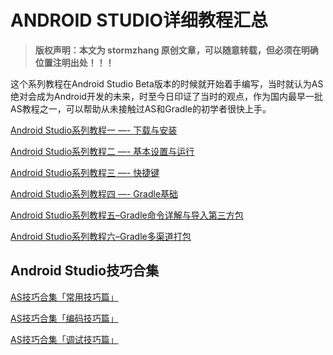 # ANDROID STUDIO详细教程汇总

> **版权声明：本文为 stormzhang 原创文章，可以随意转载，但必须在明确位置注明出处！！！**

这个系列教程在Android Studio Beta版本的时候就开始着手编写，当时就认为AS绝对会成为Android开发的未来，时至今日印证了当时的观点，作为国内最早一批AS教程之一，可以帮助从未接触过AS和Gradle的初学者很快上手。

[Android Studio系列教程一 —- 下载与安装](http://stormzhang.com/devtools/2014/11/25/android-studio-tutorial1)

[Android Studio系列教程二 —- 基本设置与运行](http://stormzhang.com/devtools/2014/11/28/android-studio-tutorial2)

[Android Studio系列教程三 —- 快捷键](http://stormzhang.com/devtools/2014/12/09/android-studio-tutorial3)

[Android Studio系列教程四 —- Gradle基础](http://stormzhang.com/devtools/2014/12/18/android-studio-tutorial4)

[Android Studio系列教程五–Gradle命令详解与导入第三方包](http://stormzhang.com/devtools/2015/01/05/android-studio-tutorial5)

[Android Studio系列教程六–Gradle多渠道打包](http://stormzhang.com/devtools/2015/01/15/android-studio-tutorial6)

## Android Studio技巧合集

[AS技巧合集「常用技巧篇」](http://mp.weixin.qq.com/s?__biz=MzA4NTQwNDcyMA==&mid=402416974&idx=1&sn=a8fd70a65ff3973758e4a7975c361139&scene=21#wechat_redirect)

[AS技巧合集「编码技巧篇」](http://mp.weixin.qq.com/s?__biz=MzA4NTQwNDcyMA==&mid=402416974&idx=2&sn=136e2a77c9bdd2cf971143d7f35e57d2&scene=21#wechat_redirect)

[AS技巧合集「调试技巧篇」](http://mp.weixin.qq.com/s?__biz=MzA4NTQwNDcyMA==&mid=402416974&idx=3&sn=3a0f99a753e7e8372cb98b696542d2cb&scene=21#wechat_redirect)